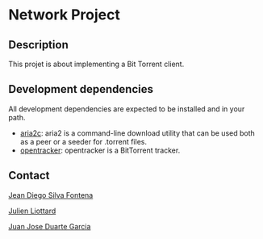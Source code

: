 # Network Project

## Description

This projet is about implementing a Bit Torrent client.

## Development dependencies

All development dependencies are expected to be installed and in your path.

- [aria2c](https://aria2.github.io/): aria2 is a command-line download utility that can
be used both as a peer or a seeder for .torrent files.
- [opentracker](https://github.com/wwwwg/opentracker): opentracker is a BitTorrent tracker.

## Contact

[Jean Diego Silva Fontena](mailto:Jean-Diego.Silva-Fontena@grenoble-inp.org)

[Julien Liottard](mailto:Julien.Liottard@grenoble-inp.org)

[Juan Jose Duarte Garcia](mailto:Juan-Jose.Garcia-Duarte@grenoble-inp.org)
